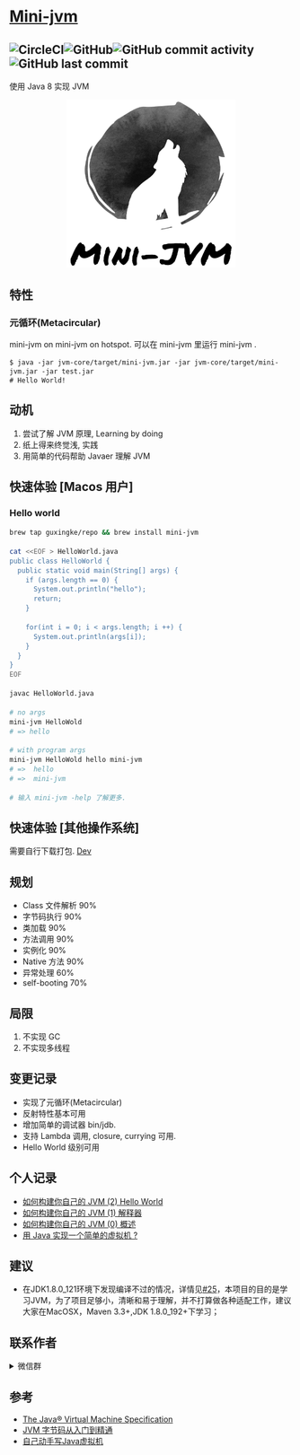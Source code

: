 # [Mini-jvm](https://jvm.guxingke.com) 
![CircleCI](https://img.shields.io/circleci/build/github/guxingke/mini-jvm/master?style=for-the-badge&token=f20bab2e6e06b66e96f9440f31fa391524a8ed60)![GitHub](https://img.shields.io/github/license/guxingke/mini-jvm?style=for-the-badge)![GitHub commit activity](https://img.shields.io/github/commit-activity/w/guxingke/mini-jvm?style=for-the-badge)![GitHub last commit](https://img.shields.io/github/last-commit/guxingke/mini-jvm?style=for-the-badge)
------
使用 Java 8 实现 JVM

<div align=center><img height="300px" width="300px" src="docs/assets/imgs/mini-jvm-logo.png"/></div>

## 特性

### 元循环(Metacircular)
mini-jvm on mini-jvm on hotspot. 可以在 mini-jvm 里运行 mini-jvm . 
```
$ java -jar jvm-core/target/mini-jvm.jar -jar jvm-core/target/mini-jvm.jar -jar test.jar
# Hello World!
```

## 动机

1. 尝试了解 JVM 原理, Learning by doing
2. 纸上得来终觉浅, 实践
3. 用简单的代码帮助 Javaer 理解 JVM

## 快速体验 [Macos 用户]

### Hello world

```bash
brew tap guxingke/repo && brew install mini-jvm

cat <<EOF > HelloWorld.java
public class HelloWorld {
  public static void main(String[] args) {
    if (args.length == 0) {
      System.out.println("hello");
      return;
    }

    for(int i = 0; i < args.length; i ++) {
      System.out.println(args[i]);
    }
  }
}
EOF

javac HelloWorld.java

# no args
mini-jvm HelloWold
# => hello

# with program args
mini-jvm HelloWold hello mini-jvm
# =>  hello
# =>  mini-jvm

# 输入 mini-jvm -help 了解更多.
```

## 快速体验 [其他操作系统]

需要自行下载打包. [Dev](https://jvm.guxingke.com/#/dev)

## 规划
- Class 文件解析 90%
- 字节码执行 90%
- 类加载 90%
- 方法调用 90%
- 实例化 90%
- Native 方法 90%
- 异常处理 60%
- self-booting 70%

## 局限
1. 不实现 GC
2. 不实现多线程

## 变更记录
- 实现了元循环(Metacircular)
- 反射特性基本可用
- 增加简单的调试器 bin/jdb.
- 支持 Lambda 调用, closure, currying 可用.
- Hello World 级别可用

## 个人记录
- [如何构建你自己的 JVM (2) Hello World](https://www.guxingke.com/posts/how-to-build-your-own-jvm-3.html)
- [如何构建你自己的 JVM (1) 解释器](https://www.guxingke.com/posts/how-to-build-your-own-jvm-2.html)
- [如何构建你自己的 JVM (0) 概述](https://www.guxingke.com/posts/how-to-build-your-own-jvm-1.html)
- [用 Java 实现一个简单的虚拟机 ?](https://www.guxingke.com/posts/mini-jvm-intro.html)

## 建议
- 在JDK1.8.0_121环境下发现编译不过的情况，详情见[#25](https://github.com/guxingke/mini-jvm/issues/25)，本项目的目的是学习JVM，为了项目足够小，清晰和易于理解，并不打算做各种适配工作，建议大家在MacOSX，Maven 3.3+,JDK 1.8.0_192+下学习；

## 联系作者
<details>
<summary>微信群</summary>
<p>加个人微信 `guxingke_`，备注 mini-jvm 拉你进群。</p>

<img style="margin:0 auto;display:block;" src='docs/assets/imgs/wechat.jpeg'></img>
</details>

## 参考
- [The Java® Virtual Machine Specification](https://docs.oracle.com/javase/specs/jvms/se8/html/)
- [JVM 字节码从入门到精通](https://juejin.im/book/5c25811a6fb9a049ec6b23ee/)
- [自己动手写Java虚拟机](https://book.douban.com/subject/26802084/)

